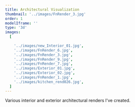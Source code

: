```yaml
---
title: Architectural Visualization
thumbnail: '../images/FnRender_3.jpg'
order: 1
modelIframe: ''
type: '3d'
images:
  [
    
    '../images/new_Interior_01.jpg',
    '../images/FnRender_6.jpg',
    '../images/FnRender_3.jpg',
    '../images/FnRender_9.jpg',
    '../images/FnRender_7.jpg',
    '../images/Exterior_01.jpg',
    '../images/Exterior_02.jpg',
    '../images/FnRender_1.jpg',
    '../images/kitchen_rend026.jpg',
  ]
---
```


Various interior and exterior architectural renders I've created.
